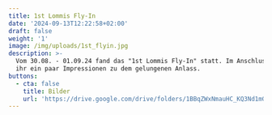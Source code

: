 ```yaml
---
title: 1st Lommis Fly-In
date: '2024-09-13T12:22:58+02:00'
draft: false
weight: '1'
image: /img/uploads/1st_flyin.jpg
description: >-
  Vom 30.08. - 01.09.24 fand das "1st Lommis Fly-In" statt. Im Anschluss findet
  ihr ein paar Impressionen zu dem gelungenen Anlass.
buttons:
  - cta: false
    title: Bilder
    url: 'https://drive.google.com/drive/folders/1BBqZWxNmauHC_KQ3Nd1mGZjX2J8r-lu7'
---
```


